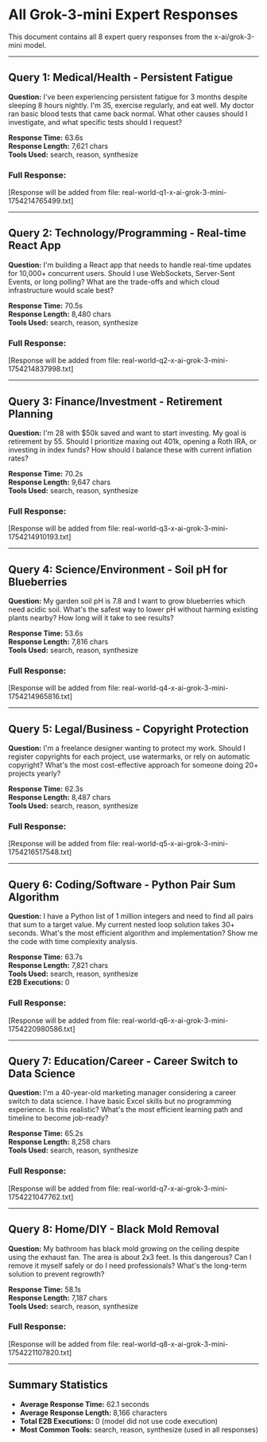 # All Grok-3-mini Expert Responses

This document contains all 8 expert query responses from the x-ai/grok-3-mini model.

---

## Query 1: Medical/Health - Persistent Fatigue

**Question:** I've been experiencing persistent fatigue for 3 months despite sleeping 8 hours nightly. I'm 35, exercise regularly, and eat well. My doctor ran basic blood tests that came back normal. What other causes should I investigate, and what specific tests should I request?

**Response Time:** 63.6s  
**Response Length:** 7,621 chars  
**Tools Used:** search, reason, synthesize

### Full Response:
[Response will be added from file: real-world-q1-x-ai-grok-3-mini-1754214765499.txt]

---

## Query 2: Technology/Programming - Real-time React App

**Question:** I'm building a React app that needs to handle real-time updates for 10,000+ concurrent users. Should I use WebSockets, Server-Sent Events, or long polling? What are the trade-offs and which cloud infrastructure would scale best?

**Response Time:** 70.5s  
**Response Length:** 8,480 chars  
**Tools Used:** search, reason, synthesize

### Full Response:
[Response will be added from file: real-world-q2-x-ai-grok-3-mini-1754214837998.txt]

---

## Query 3: Finance/Investment - Retirement Planning

**Question:** I'm 28 with $50k saved and want to start investing. My goal is retirement by 55. Should I prioritize maxing out 401k, opening a Roth IRA, or investing in index funds? How should I balance these with current inflation rates?

**Response Time:** 70.2s  
**Response Length:** 9,647 chars  
**Tools Used:** search, reason, synthesize

### Full Response:
[Response will be added from file: real-world-q3-x-ai-grok-3-mini-1754214910193.txt]

---

## Query 4: Science/Environment - Soil pH for Blueberries

**Question:** My garden soil pH is 7.8 and I want to grow blueberries which need acidic soil. What's the safest way to lower pH without harming existing plants nearby? How long will it take to see results?

**Response Time:** 53.6s  
**Response Length:** 7,816 chars  
**Tools Used:** search, reason, synthesize

### Full Response:
[Response will be added from file: real-world-q4-x-ai-grok-3-mini-1754214965816.txt]

---

## Query 5: Legal/Business - Copyright Protection

**Question:** I'm a freelance designer wanting to protect my work. Should I register copyrights for each project, use watermarks, or rely on automatic copyright? What's the most cost-effective approach for someone doing 20+ projects yearly?

**Response Time:** 62.3s  
**Response Length:** 8,487 chars  
**Tools Used:** search, reason, synthesize

### Full Response:
[Response will be added from file: real-world-q5-x-ai-grok-3-mini-1754216517548.txt]

---

## Query 6: Coding/Software - Python Pair Sum Algorithm

**Question:** I have a Python list of 1 million integers and need to find all pairs that sum to a target value. My current nested loop solution takes 30+ seconds. What's the most efficient algorithm and implementation? Show me the code with time complexity analysis.

**Response Time:** 63.7s  
**Response Length:** 7,821 chars  
**Tools Used:** search, reason, synthesize  
**E2B Executions:** 0

### Full Response:
[Response will be added from file: real-world-q6-x-ai-grok-3-mini-1754220980586.txt]

---

## Query 7: Education/Career - Career Switch to Data Science

**Question:** I'm a 40-year-old marketing manager considering a career switch to data science. I have basic Excel skills but no programming experience. Is this realistic? What's the most efficient learning path and timeline to become job-ready?

**Response Time:** 65.2s  
**Response Length:** 8,258 chars  
**Tools Used:** search, reason, synthesize

### Full Response:
[Response will be added from file: real-world-q7-x-ai-grok-3-mini-1754221047762.txt]

---

## Query 8: Home/DIY - Black Mold Removal

**Question:** My bathroom has black mold growing on the ceiling despite using the exhaust fan. The area is about 2x3 feet. Is this dangerous? Can I remove it myself safely or do I need professionals? What's the long-term solution to prevent regrowth?

**Response Time:** 58.1s  
**Response Length:** 7,187 chars  
**Tools Used:** search, reason, synthesize

### Full Response:
[Response will be added from file: real-world-q8-x-ai-grok-3-mini-1754221107820.txt]

---

## Summary Statistics

- **Average Response Time:** 62.1 seconds
- **Average Response Length:** 8,166 characters
- **Total E2B Executions:** 0 (model did not use code execution)
- **Most Common Tools:** search, reason, synthesize (used in all responses)